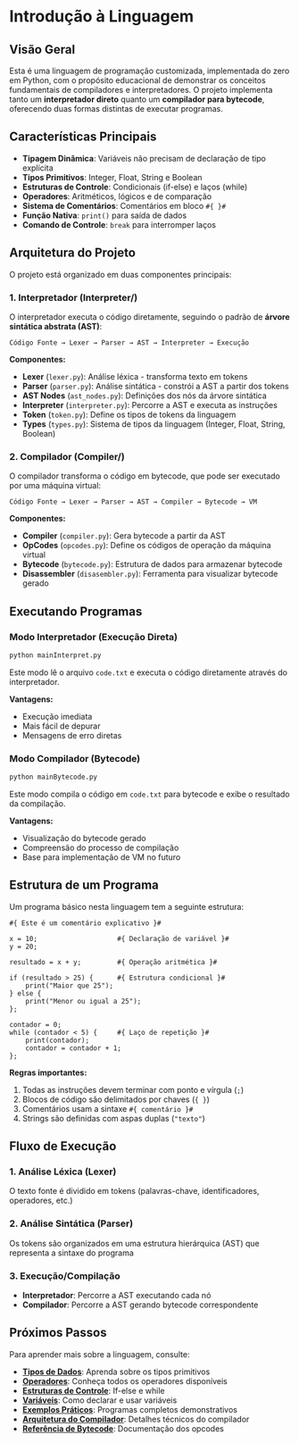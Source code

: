 # Introdução à Linguagem

## Visão Geral

Esta é uma linguagem de programação customizada, implementada do zero em Python, com o propósito educacional de demonstrar os conceitos fundamentais de compiladores e interpretadores. O projeto implementa tanto um **interpretador direto** quanto um **compilador para bytecode**, oferecendo duas formas distintas de executar programas.

## Características Principais

- **Tipagem Dinâmica**: Variáveis não precisam de declaração de tipo explícita
- **Tipos Primitivos**: Integer, Float, String e Boolean
- **Estruturas de Controle**: Condicionais (if-else) e laços (while)
- **Operadores**: Aritméticos, lógicos e de comparação
- **Sistema de Comentários**: Comentários em bloco `#{ }#`
- **Função Nativa**: `print()` para saída de dados
- **Comando de Controle**: `break` para interromper laços

## Arquitetura do Projeto

O projeto está organizado em duas componentes principais:

### 1. Interpretador (Interpreter/)

O interpretador executa o código diretamente, seguindo o padrão de **árvore sintática abstrata (AST)**:

```
Código Fonte → Lexer → Parser → AST → Interpreter → Execução
```

**Componentes:**
- **Lexer** (`lexer.py`): Análise léxica - transforma texto em tokens
- **Parser** (`parser.py`): Análise sintática - constrói a AST a partir dos tokens
- **AST Nodes** (`ast_nodes.py`): Definições dos nós da árvore sintática
- **Interpreter** (`interpreter.py`): Percorre a AST e executa as instruções
- **Token** (`token.py`): Define os tipos de tokens da linguagem
- **Types** (`types.py`): Sistema de tipos da linguagem (Integer, Float, String, Boolean)

### 2. Compilador (Compiler/)

O compilador transforma o código em bytecode, que pode ser executado por uma máquina virtual:

```
Código Fonte → Lexer → Parser → AST → Compiler → Bytecode → VM
```

**Componentes:**
- **Compiler** (`compiler.py`): Gera bytecode a partir da AST
- **OpCodes** (`opcodes.py`): Define os códigos de operação da máquina virtual
- **Bytecode** (`bytecode.py`): Estrutura de dados para armazenar bytecode
- **Disassembler** (`disasembler.py`): Ferramenta para visualizar bytecode gerado

## Executando Programas

### Modo Interpretador (Execução Direta)

```bash
python mainInterpret.py
```

Este modo lê o arquivo `code.txt` e executa o código diretamente através do interpretador.

**Vantagens:**
- Execução imediata
- Mais fácil de depurar
- Mensagens de erro diretas

### Modo Compilador (Bytecode)

```bash
python mainBytecode.py
```

Este modo compila o código em `code.txt` para bytecode e exibe o resultado da compilação.

**Vantagens:**
- Visualização do bytecode gerado
- Compreensão do processo de compilação
- Base para implementação de VM no futuro

## Estrutura de um Programa

Um programa básico nesta linguagem tem a seguinte estrutura:

```
#{ Este é um comentário explicativo }#

x = 10;                    #{ Declaração de variável }#
y = 20;

resultado = x + y;         #{ Operação aritmética }#

if (resultado > 25) {      #{ Estrutura condicional }#
    print("Maior que 25");
} else {
    print("Menor ou igual a 25");
};

contador = 0;
while (contador < 5) {     #{ Laço de repetição }#
    print(contador);
    contador = contador + 1;
};
```

**Regras importantes:**
1. Todas as instruções devem terminar com ponto e vírgula (`;`)
2. Blocos de código são delimitados por chaves (`{ }`)
3. Comentários usam a sintaxe `#{ comentário }#`
4. Strings são definidas com aspas duplas (`"texto"`)

## Fluxo de Execução

### 1. Análise Léxica (Lexer)
O texto fonte é dividido em tokens (palavras-chave, identificadores, operadores, etc.)

### 2. Análise Sintática (Parser)
Os tokens são organizados em uma estrutura hierárquica (AST) que representa a sintaxe do programa

### 3. Execução/Compilação
- **Interpretador**: Percorre a AST executando cada nó
- **Compilador**: Percorre a AST gerando bytecode correspondente

## Próximos Passos

Para aprender mais sobre a linguagem, consulte:

- [**Tipos de Dados**](02-Tipos-de-Dados.md): Aprenda sobre os tipos primitivos
- [**Operadores**](03-Operadores.md): Conheça todos os operadores disponíveis
- [**Estruturas de Controle**](04-Estruturas-de-Controle.md): If-else e while
- [**Variáveis**](05-Variaveis.md): Como declarar e usar variáveis
- [**Exemplos Práticos**](06-Exemplos-Praticos.md): Programas completos demonstrativos
- [**Arquitetura do Compilador**](07-Arquitetura-Compilador.md): Detalhes técnicos do compilador
- [**Referência de Bytecode**](08-Referencia-Bytecode.md): Documentação dos opcodes
